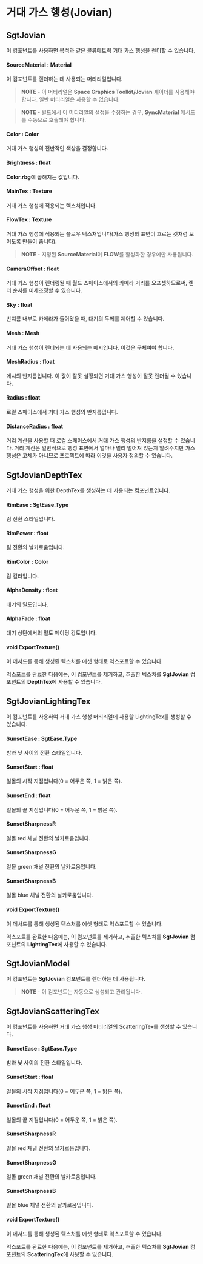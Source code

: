 # 거대 가스 행성(Jovian)

## SgtJovian

이 컴포넌트를 사용하면 목석과 같은 볼류메트릭 거대 가스 행성을 렌더할 수 있습니다.

#### SourceMaterial : Material

이 컴포넌트를 렌더하는 데 사용되는 머티리얼입니다.

> **NOTE** - 이 머티리얼은 **Space Graphics Toolkit/Jovian** 셰이더를 사용해야 합니다. 일반 머티리얼은 사용할 수 없습니다.

> **NOTE** - 빌드에서 이 머티리얼의 설정을 수정하는 경우, **SyncMaterial** 메서드를 수동으로 호출해야 합니다.

#### Color : Color

거대 가스 행성의 전반적인 색상을 결정합니다.

#### Brightness : float

**Color.rbg**에 곱해지는 값입니다.

#### MainTex : Texture

거대 가스 행성에 적용되는 텍스처입니다.

#### FlowTex : Texture

거대 가스 행성에 적용되는 플로우 텍스처입니다(가스 행성의 표면이 흐르는 것처럼 보이도록 만들어 줍니다).

> **NOTE** - 지정된 **SourceMaterial**이 **FLOW**를 활성화한 경우에만 사용됩니다.

#### CameraOffset : float

거대 가스 행성이 렌더링될 때 월드 스페이스에서의 카메라 거리를 오프셋하므로써, 렌더 순서를 미세조정할 수 있습니다.

#### Sky : float

반지름 내부로 카메라가 들어왔을 때, 대기의 두께를 제어할 수 있습니다.

#### Mesh : Mesh

거대 가스 행성이 렌더되는 데 사용되는 메시입니다. 이것은 구체여야 합니다.

#### MeshRadius : float

메시의 반지름입니다. 이 값이 잘못 설정되면 거대 가스 행성이 잘못 렌더될 수 있습니다.

#### Radius : float

로컬 스페이스에서 거대 가스 행성의 반지름입니다.

#### DistanceRadius : float

거리 계산을 사용할 때 로컬 스페이스에서 거대 가스 행성의 반지름을 설정할 수 있습니다. 거리 계산은 일반적으로 행성 표면에서 얼마나 멀리 떨어져 있는지 알려주지만 가스 행성은 고체가 아니므로 프로젝트에 따라 이것을 사용자 정의할 수 있습니다.

## SgtJovianDepthTex

거대 가스 행성을 위한 DepthTex를 생성하는 데 사용되는 컴포넌트입니다.

#### RimEase : SgtEase.Type

림 전환 스타일입니다.

#### RimPower : float

림 전환의 날카로움입니다.

#### RimColor : Color

림 컬러입니다.

#### AlphaDensity : float

대기의 밀도입니다.

#### AlphaFade : float

대기 상단에서의 밀도 페이딩 강도입니다.

#### void ExportTexture()

이 메서드를 통해 생성된 텍스처를 에셋 형태로 익스포트할 수 있습니다.

익스포트를 완료한 다음에는, 이 컴포넌트를 제거하고, 추출한 텍스처를 **SgtJovian** 컴포넌트의 **DepthTex**에 사용할 수 있습니다.

## SgtJovianLightingTex

이 컴포넌트를 사용하여 거대 가스 행성 머티리얼에 사용할 LightingTex를 생성할 수 있습니다.

#### SunsetEase : SgtEase.Type

밤과 낮 사이의 전환 스타일입니다.

#### SunsetStart : float

일몰의 시작 지점입니다(0 = 어두운 쪽, 1 = 밝은 쪽).

#### SunsetEnd : float

일몰의 끝 지점입니다(0 = 어두운 쪽, 1 = 밝은 쪽).

#### SunsetSharpnessR

일몰 red 채널 전환의 날카로움입니다.

#### SunsetSharpnessG

일몰 green 채널 전환의 날카로움입니다.

#### SunsetSharpnessB

일몰 blue 채널 전환의 날카로움입니다.

#### void ExportTexture()

이 메서드를 통해 생성된 텍스처를 에셋 형태로 익스포트할 수 있습니다.

익스포트를 완료한 다음에는, 이 컴포넌트를 제거하고, 추출한 텍스처를 **SgtJovian** 컴포넌트의 **LightingTex**에 사용할 수 있습니다.

## SgtJovianModel

이 컴포넌트는 **SgtJovian** 컴포넌트를 렌더하는 데 사용됩니다.

> **NOTE** - 이 컴포넌트는 자동으로 생성되고 관리됩니다.

## SgtJovianScatteringTex

이 컴포넌트를 사용하면 거대 가스 행성 머티리얼의 ScatteringTex를 생성할 수 있습니다.

#### SunsetEase : SgtEase.Type

밤과 낮 사이의 전환 스타일입니다.

#### SunsetStart : float

일몰의 시작 지점입니다(0 = 어두운 쪽, 1 = 밝은 쪽).

#### SunsetEnd : float

일몰의 끝 지점입니다(0 = 어두운 쪽, 1 = 밝은 쪽).

#### SunsetSharpnessR

일몰 red 채널 전환의 날카로움입니다.

#### SunsetSharpnessG

일몰 green 채널 전환의 날카로움입니다.

#### SunsetSharpnessB

일몰 blue 채널 전환의 날카로움입니다.

#### void ExportTexture()

이 메서드를 통해 생성된 텍스처를 에셋 형태로 익스포트할 수 있습니다.

익스포트를 완료한 다음에는, 이 컴포넌트를 제거하고, 추출한 텍스처를 **SgtJovian** 컴포넌트의 **ScatteringTex**에 사용할 수 있습니다.

